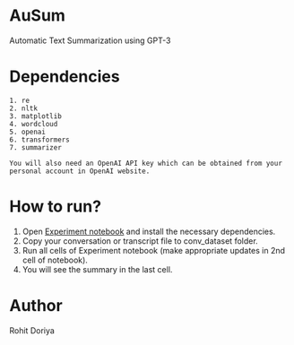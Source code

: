 # AuSum
Automatic Text Summarization using GPT-3

# Dependencies
```
1. re
2. nltk
3. matplotlib
4. wordcloud
5. openai
6. transformers
7. summarizer

You will also need an OpenAI API key which can be obtained from your personal account in OpenAI website.
```

# How to run?
1. Open [Experiment notebook](Experiment.ipynb) and install the necessary dependencies.
2. Copy your conversation or transcript file to conv_dataset folder.
3. Run all cells of Experiment notebook (make appropriate updates in 2nd cell of notebook).
4. You will see the summary in the last cell.

# Author
Rohit Doriya
